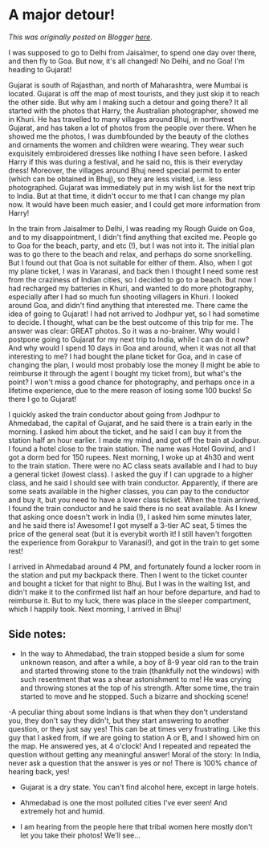 # A major detour!

*This was originally posted on Blogger [here](https://photopensieve.blogspot.com/2011/10/major-detour.html)*.

I was supposed to go to Delhi from Jaisalmer, to spend one day over there, and then fly to Goa. But now, it's all changed! No Delhi, and no Goa! I'm heading to Gujarat! 

Gujarat is south of Rajasthan, and north of Maharashtra, were Mumbai is located. Gujarat is off the map of most tourists, and they just skip it to reach the other side. But why am I making such a detour and going there? It all started with the photos that Harry, the Australian photographer, showed me in Khuri. He has travelled to many villages around Bhuj, in northwest Gujarat, and has taken a lot of photos from the people over there. When he showed me the photos, I was dumbfounded by the beauty of the clothes and ornaments the women and children were wearing. They wear such exquisitely embroidered dresses like nothing I have seen before. I asked Harry if this was during a festival, and he said no, this is their everyday dress! Moreover, the villages around Bhuj need special permit to enter (which can be obtained in Bhuj), so they are less visited, i.e. less photographed. Gujarat was immediately put in my wish list for the next trip to India. But at that time, it didn't occur to me that I can change my plan now. It would have been much easier, and I could get more information from Harry! 

In the train from Jaisalmer to Delhi, l was reading my Rough Guide on Goa, and to my disappointment, I didn't find anything that excited me. People go to Goa for the beach, party, and etc (!), but I was not into it. The initial plan was to go there to the beach and relax, and perhaps do some snorkelling. But I found out that Goa is not suitable for either of them. Also, when I got my plane ticket, I was in Varanasi, and back then I thought I need some rest from the craziness of Indian cities, so I decided to go to a beach. But now I had recharged my batteries in Khuri, and wanted to do more photography, especially after I had so much fun shooting villagers in Khuri. I looked around Goa, and didn't find anything that interested me. There came the idea of going to Gujarat! I had not arrived to Jodhpur yet, so I had sometime to decide. I thought, what can be the best outcome of this trip for me. The answer was clear: GREAT photos. So it was a no-brainer. Why would I postpone going to Gujarat for my next trip to India, while I can do it now? And why would I spend 10 days in Goa and around, when it was not all that interesting to me? I had bought the plane ticket for Goa, and in case of changing the plan, I would most probably lose the money (I might be able to reimburse it through the agent I bought my ticket from), but what's the point? I won't miss a good chance for photography, and perhaps once in a lifetime experience, due to the mere reason of losing some 100 bucks! So there I go to Gujarat! 

I quickly asked the train conductor about going from Jodhpur to Ahmedabad, the capital of Gujarat, and he said there is a train early in the morning. I asked him about the ticket, and he said I can buy it from the station half an hour earlier. I made my mind, and got off the train at Jodhpur. I found a hotel close to the train station. The name was Hotel Govind, and I got a dorm bed for 150 rupees. Next morning, I woke up at 4h30 and went to the train station. There were no AC class seats available and I had to buy a general ticket (lowest class). I asked the guy if I can upgrade to a higher class, and he said I should see with train conductor. Apparently, if there are some seats available in the higher classes, you can pay to the conductor and buy it, but you need to have a lower class ticket. When the train arrived, I found the train conductor and he said there is no seat available. As I knew that asking once doesn't work in India (!), I asked him some minutes later, and he said there is! Awesome! I got myself a 3-tier AC seat, 5 times the price of the general seat (but it is everybit worth it! I still haven't forgotten the experience from Gorakpur to Varanasi!), and got in the train to get some rest! 

I arrived in Ahmedabad around 4 PM, and fortunately found a locker room in the station and put my backpack there. Then I went to the ticket counter and bought a ticket for that night to Bhuj. But I was in the waiting list, and didn't make it to the confirmed list half an hour before departure, and had to reimburse it. But to my luck, there was place in the sleeper compartment, which I happily took. Next morning, I arrived in Bhuj! 

## Side notes: 

- In the way to Ahmedabad, the train stopped beside a slum for some unknown reason, and after a while, a boy of 8-9 year old ran to the train and started throwing stone to the train (thankfully not the windows) with such resentment that was a shear astonishment to me! He was crying and throwing stones at the top of his strength. After some time, the train started to move and he stopped. Such a bizarre and shocking scene! 

-A peculiar thing about some Indians is that when they don't understand you, they don't say they didn't, but they start answering to another question, or they just say yes! This can be at times very frustrating. Like this guy that I asked from, if we are going to station A or B, and I showed him on the map. He answered yes, at 4 o'clock! And I repeated and repeated the question without getting any meaningful answer! Moral of the story: In India, never ask a question that the answer is yes or no! There is 100% chance of hearing back, yes! 

- Gujarat is a dry state. You can't find alcohol here, except in large hotels.

- Ahmedabad is one the most polluted cities I've ever seen! And extremely hot and humid.

- I am hearing from the people here that tribal women here mostly don't let you take their photos! We'll see...